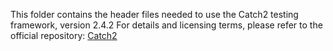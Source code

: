 This folder contains the header files needed to use the Catch2 testing framework, version 2.4.2
For details and licensing terms, please refer to the official repository: [Catch2](https://github.com/catchorg/Catch2)
